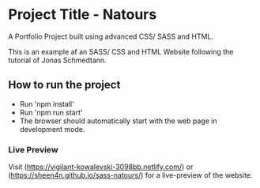 # Project Title - Natours

A Portfolio Project built using advanced CSS/ SASS and HTML.

This is an example af an SASS/ CSS and HTML Website following the tutorial of Jonas Schmedtann.

## How to run the project

- Run 'npm install'
- Run 'npm run start'
- The browser should automatically start with the web page in development mode.

### Live Preview

Visit (https://vigilant-kowalevski-3098bb.netlify.com/) or (https://sheen4n.github.io/sass-natours/) for a live-preview of the website.
